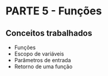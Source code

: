 # PARTE 5 - Funções

## Conceitos trabalhados

- Funções
- Escopo de variáveis
- Parâmetros de entrada
- Retorno de uma função